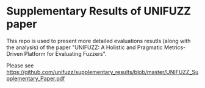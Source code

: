 # Supplementary Results of UNIFUZZ paper

This repo is used to present more detailed evaluations resutls (along with the analysis) of the paper "UNIFUZZ: A Holistic and Pragmatic Metrics-Driven Platform for Evaluating Fuzzers".


Please see https://github.com/unifuzz/supplementary_results/blob/master/UNIFUZZ_Supplementary_Paper.pdf



















